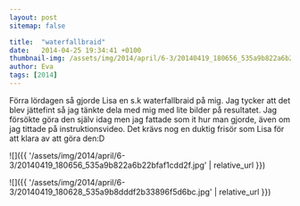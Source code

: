 ```yaml
---
layout: post
sitemap: false

title:  "waterfallbraid"
date:   2014-04-25 19:34:41 +0100
thumbnail-img: /assets/img/2014/april/6-3/20140419_180656_535a9b822a6b22bfaf1cdd2f.jpg
author: Eva
tags: [2014]
---
```


Förra lördagen så gjorde Lisa en s.k waterfallbraid på mig. Jag tycker att det blev jättefint så jag tänkte dela med mig med lite bilder på resultatet. Jag försökte göra den själv idag men jag fattade som it hur man gjorde, även om jag tittade på instruktionsvideo. Det krävs nog en duktig frisör som Lisa för att klara av att göra den:D

![]({{ '/assets/img/2014/april/6-3/20140419_180656_535a9b822a6b22bfaf1cdd2f.jpg'  | relative_url }})

![]({{ '/assets/img/2014/april/6-3/20140419_180628_535a9b8dddf2b33896f5d6bc.jpg'  | relative_url }})


